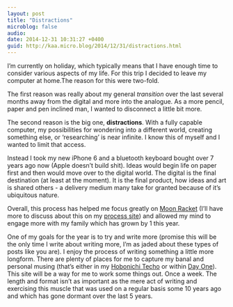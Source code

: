 ```yaml
---
layout: post
title: "Distractions"
microblog: false
audio: 
date: 2014-12-31 10:31:27 +0400
guid: http://kaa.micro.blog/2014/12/31/distractions.html
---
```

<p>I&rsquo;m currently on holiday, which typically means that I have enough time to consider various aspects of my life. For this trip I decided to leave my computer at home.The reason for this were two-fold.</p>

<p>The first reason was really about my general <em>transition</em> over the last several months away from the digital and more into the analogue. As a more pencil, paper and pen inclined man, I wanted to disconnect a little bit more.</p>

<p>The second reason is the big one, <strong>distractions</strong>. With a fully capable computer, my possibilities for wondering into a different world, creating something else, or &lsquo;researching&rsquo; is near infinite. I know this of myself and I wanted to limit that access.</p>

<p>Instead I took my new iPhone 6 and a bluetooth keyboard bought over 7 years ago now (Apple doesn&rsquo;t build shit). Ideas would begin life on paper first and then would move over to the digital world. The digital is the final destination (at least at the moment). It is the final product, how ideas and art is shared others - a delivery medium many take for granted because of it&rsquo;s ubiquitous nature.</p>

<p>Overall, this process has helped me focus greatly on <a href="http://moonracket.com">Moon Racket</a> (I&rsquo;ll have more to discuss about this on my <a href="http://brokenkode.com">process site</a>) and allowed my mind to engage more with my family which has grown by 1 this year.</p>

<p>One of my goals for the year is to try and write more (promise this will be the only time I write about writing more, I&rsquo;m as jaded about these types of posts like you are). I enjoy the process of writing something a little more longform. There are plenty of places for me to capture my banal and personal musing (that&rsquo;s either in my <a href="http://www.1101.com/store/techo/2015/planner/">Hobonichi Techo</a> or within <a href="http://dayoneapp.com">Day One</a>). This site will be a way for me to work some things out. Once a week. The length and format isn&rsquo;t as important as the mere act of writing and exercising this muscle that was used on a regular basis some 10 years ago and which has gone dormant over the last 5 years.</p>
